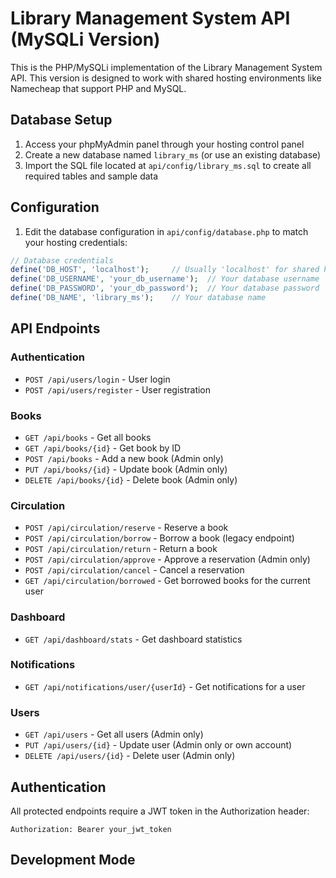 # Library Management System API (MySQLi Version)

This is the PHP/MySQLi implementation of the Library Management System API. This version is designed to work with shared hosting environments like Namecheap that support PHP and MySQL.

## Database Setup

1. Access your phpMyAdmin panel through your hosting control panel
2. Create a new database named `library_ms` (or use an existing database)
3. Import the SQL file located at `api/config/library_ms.sql` to create all required tables and sample data

## Configuration

1. Edit the database configuration in `api/config/database.php` to match your hosting credentials:

```php
// Database credentials
define('DB_HOST', 'localhost');     // Usually 'localhost' for shared hosting
define('DB_USERNAME', 'your_db_username');  // Your database username
define('DB_PASSWORD', 'your_db_password');  // Your database password
define('DB_NAME', 'library_ms');    // Your database name
```

## API Endpoints

### Authentication
- `POST /api/users/login` - User login
- `POST /api/users/register` - User registration

### Books
- `GET /api/books` - Get all books
- `GET /api/books/{id}` - Get book by ID
- `POST /api/books` - Add a new book (Admin only)
- `PUT /api/books/{id}` - Update book (Admin only)
- `DELETE /api/books/{id}` - Delete book (Admin only)

### Circulation
- `POST /api/circulation/reserve` - Reserve a book
- `POST /api/circulation/borrow` - Borrow a book (legacy endpoint)
- `POST /api/circulation/return` - Return a book
- `POST /api/circulation/approve` - Approve a reservation (Admin only)
- `POST /api/circulation/cancel` - Cancel a reservation
- `GET /api/circulation/borrowed` - Get borrowed books for the current user

### Dashboard
- `GET /api/dashboard/stats` - Get dashboard statistics

### Notifications
- `GET /api/notifications/user/{userId}` - Get notifications for a user

### Users
- `GET /api/users` - Get all users (Admin only)
- `PUT /api/users/{id}` - Update user (Admin only or own account)
- `DELETE /api/users/{id}` - Delete user (Admin only)

## Authentication

All protected endpoints require a JWT token in the Authorization header:

```
Authorization: Bearer your_jwt_token
```

## Development Mode

